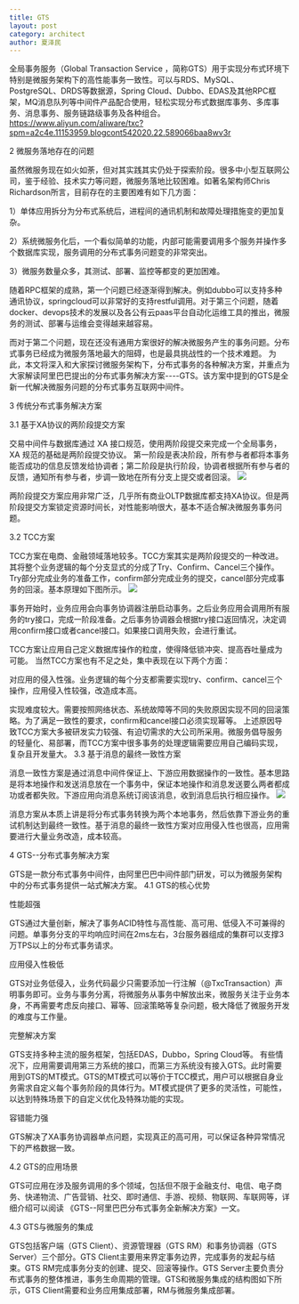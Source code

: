 ```yaml
---
title: GTS
layout: post
category: architect
author: 夏泽民
---
```

全局事务服务（Global Transaction Service ，简称GTS）用于实现分布式环境下特别是微服务架构下的高性能事务一致性。可以与RDS、MySQL、PostgreSQL、DRDS等数据源，Spring Cloud、Dubbo、EDAS及其他RPC框架，MQ消息队列等中间件产品配合使用，轻松实现分布式数据库事务、多库事务、消息事务、服务链路级事务及各种组合。
https://www.aliyun.com/aliware/txc?spm=a2c4e.11153959.blogcont542020.22.589066baa8wv3r
<!-- more -->
2 微服务落地存在的问题

虽然微服务现在如火如荼，但对其实践其实仍处于探索阶段。很多中小型互联网公司，鉴于经验、技术实力等问题，微服务落地比较困难。如著名架构师Chris Richardson所言，目前存在的主要困难有如下几方面：

1）单体应用拆分为分布式系统后，进程间的通讯机制和故障处理措施变的更加复杂。

2）系统微服务化后，一个看似简单的功能，内部可能需要调用多个服务并操作多个数据库实现，服务调用的分布式事务问题变的非常突出。

3）微服务数量众多，其测试、部署、监控等都变的更加困难。

随着RPC框架的成熟，第一个问题已经逐渐得到解决。例如dubbo可以支持多种通讯协议，springcloud可以非常好的支持restful调用。对于第三个问题，随着docker、devops技术的发展以及各公有云paas平台自动化运维工具的推出，微服务的测试、部署与运维会变得越来越容易。

而对于第二个问题，现在还没有通用方案很好的解决微服务产生的事务问题。分布式事务已经成为微服务落地最大的阻碍，也是最具挑战性的一个技术难题。 为此，本文将深入和大家探讨微服务架构下，分布式事务的各种解决方案，并重点为大家解读阿里巴巴提出的分布式事务解决方案----GTS。该方案中提到的GTS是全新一代解决微服务问题的分布式事务互联网中间件。

3 传统分布式事务解决方案

3.1 基于XA协议的两阶段提交方案

交易中间件与数据库通过 XA 接口规范，使用两阶段提交来完成一个全局事务， XA 规范的基础是两阶段提交协议。 第一阶段是表决阶段，所有参与者都将本事务能否成功的信息反馈发给协调者；第二阶段是执行阶段，协调者根据所有参与者的反馈，通知所有参与者，步调一致地在所有分支上提交或者回滚。
<img src="{{site.url}}{{site.baseurl}}/img/tcc_xa.png"/>

两阶段提交方案应用非常广泛，几乎所有商业OLTP数据库都支持XA协议。但是两阶段提交方案锁定资源时间长，对性能影响很大，基本不适合解决微服务事务问题。

3.2 TCC方案

TCC方案在电商、金融领域落地较多。TCC方案其实是两阶段提交的一种改进。其将整个业务逻辑的每个分支显式的分成了Try、Confirm、Cancel三个操作。Try部分完成业务的准备工作，confirm部分完成业务的提交，cancel部分完成事务的回滚。基本原理如下图所示。
<img src="{{site.url}}{{site.baseurl}}/img/tcc_tcc.png"/>

事务开始时，业务应用会向事务协调器注册启动事务。之后业务应用会调用所有服务的try接口，完成一阶段准备。之后事务协调器会根据try接口返回情况，决定调用confirm接口或者cancel接口。如果接口调用失败，会进行重试。

TCC方案让应用自己定义数据库操作的粒度，使得降低锁冲突、提高吞吐量成为可能。 当然TCC方案也有不足之处，集中表现在以下两个方面：

对应用的侵入性强。业务逻辑的每个分支都需要实现try、confirm、cancel三个操作，应用侵入性较强，改造成本高。

实现难度较大。需要按照网络状态、系统故障等不同的失败原因实现不同的回滚策略。为了满足一致性的要求，confirm和cancel接口必须实现幂等。 上述原因导致TCC方案大多被研发实力较强、有迫切需求的大公司所采用。微服务倡导服务的轻量化、易部署，而TCC方案中很多事务的处理逻辑需要应用自己编码实现，复杂且开发量大。
3.3 基于消息的最终一致性方案

消息一致性方案是通过消息中间件保证上、下游应用数据操作的一致性。基本思路是将本地操作和发送消息放在一个事务中，保证本地操作和消息发送要么两者都成功或者都失败。下游应用向消息系统订阅该消息，收到消息后执行相应操作。
<img src="{{site.url}}{{site.baseurl}}/img/tcc_queue.png"/>

消息方案从本质上讲是将分布式事务转换为两个本地事务，然后依靠下游业务的重试机制达到最终一致性。基于消息的最终一致性方案对应用侵入性也很高，应用需要进行大量业务改造，成本较高。

4 GTS--分布式事务解决方案

GTS是一款分布式事务中间件，由阿里巴巴中间件部门研发，可以为微服务架构中的分布式事务提供一站式解决方案。
4.1 GTS的核心优势

性能超强

GTS通过大量创新，解决了事务ACID特性与高性能、高可用、低侵入不可兼得的问题。单事务分支的平均响应时间在2ms左右，3台服务器组成的集群可以支撑3万TPS以上的分布式事务请求。

应用侵入性极低

GTS对业务低侵入，业务代码最少只需要添加一行注解（@TxcTransaction）声明事务即可。业务与事务分离，将微服务从事务中解放出来，微服务关注于业务本身，不再需要考虑反向接口、幂等、回滚策略等复杂问题，极大降低了微服务开发的难度与工作量。

完整解决方案

GTS支持多种主流的服务框架，包括EDAS，Dubbo，Spring Cloud等。 有些情况下，应用需要调用第三方系统的接口，而第三方系统没有接入GTS。此时需要用到GTS的MT模式。GTS的MT模式可以等价于TCC模式，用户可以根据自身业务需求自定义每个事务阶段的具体行为。MT模式提供了更多的灵活性，可能性，以达到特殊场景下的自定义优化及特殊功能的实现。

容错能力强

GTS解决了XA事务协调器单点问题，实现真正的高可用，可以保证各种异常情况下的严格数据一致。

4.2 GTS的应用场景

GTS可应用在涉及服务调用的多个领域，包括但不限于金融支付、电信、电子商务、快递物流、广告营销、社交、即时通信、手游、视频、物联网、车联网等，详细介绍可以阅读 《GTS--阿里巴巴分布式事务全新解决方案》一文。

4.3 GTS与微服务的集成

GTS包括客户端（GTS Client）、资源管理器（GTS RM）和事务协调器（GTS Server）三个部分。GTS Client主要用来界定事务边界，完成事务的发起与结束。GTS RM完成事务分支的创建、提交、回滚等操作。GTS Server主要负责分布式事务的整体推进，事务生命周期的管理。GTS和微服务集成的结构图如下所示，GTS Client需要和业务应用集成部署，RM与微服务集成部署。
